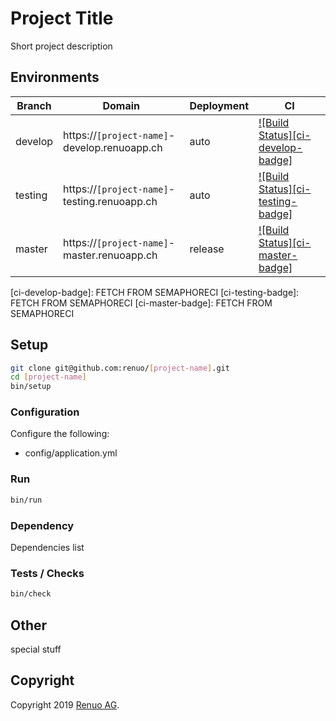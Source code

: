 # Project Title

Short project description

## Environments

| Branch  | Domain                                | Deployment | CI                                      |
| ------- | ------------------------------------- | ---------- | --------------------------------------- |
| develop | https://`[project-name]`-develop.renuoapp.ch | auto       | [![Build Status][ci-develop-badge]][ci] |
| testing | https://`[project-name]`-testing.renuoapp.ch | auto       | [![Build Status][ci-testing-badge]][ci] |
| master  | https://`[project-name]`-master.renuoapp.ch  | release    | [![Build Status][ci-master-badge]][ci]  |

[ci]: https://semaphoreci.com/renuo/`[project-name]`
[ci-develop-badge]: FETCH FROM SEMAPHORECI
[ci-testing-badge]: FETCH FROM SEMAPHORECI
[ci-master-badge]: FETCH FROM SEMAPHORECI

## Setup

```sh
git clone git@github.com:renuo/[project-name].git
cd [project-name]
bin/setup
```

### Configuration

Configure the following:

* config/application.yml

### Run

```sh
bin/run
```

### Dependency

Dependencies list

### Tests / Checks

```sh
bin/check
```

## Other

special stuff

## Copyright

Copyright 2019 [Renuo AG](https://www.renuo.ch/).
